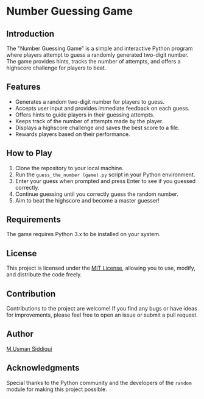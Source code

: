 # Number Guessing Game

## Introduction

The "Number Guessing Game" is a simple and interactive Python program where players attempt to guess a randomly generated two-digit number. The game provides hints, tracks the number of attempts, and offers a highscore challenge for players to beat.

## Features

- Generates a random two-digit number for players to guess.
- Accepts user input and provides immediate feedback on each guess.
- Offers hints to guide players in their guessing attempts.
- Keeps track of the number of attempts made by the player.
- Displays a highscore challenge and saves the best score to a file.
- Rewards players based on their performance.

## How to Play

1. Clone the repository to your local machine.
2. Run the `guess_the_number (game).py` script in your Python environment.
3. Enter your guess when prompted and press Enter to see if you guessed correctly.
4. Continue guessing until you correctly guess the random number.
5. Aim to beat the highscore and become a master guesser!

## Requirements

The game requires Python 3.x to be installed on your system.

## License

This project is licensed under the [MIT License](LICENSE), allowing you to use, modify, and distribute the code freely.

## Contribution

Contributions to the project are welcome! If you find any bugs or have ideas for improvements, please feel free to open an issue or submit a pull request.

## Author

[M.Usman Siddiqui](https://github.com/Muhamma-Usman-Sidd)

## Acknowledgments

Special thanks to the Python community and the developers of the `random` module for making this project possible.



